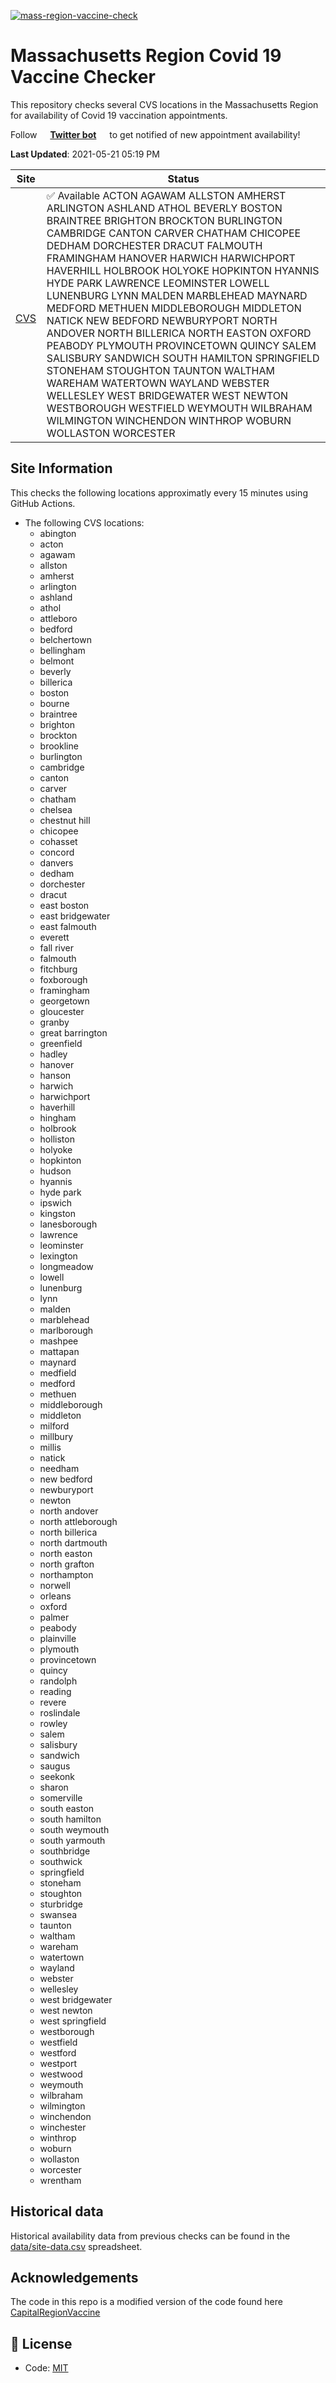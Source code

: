[![mass-region-vaccine-check](https://github.com/JimmyAstle/VaccineFinderMA/actions/workflows/sites-check.yml/badge.svg)](https://github.com/JimmyAstle/VaccineFinderMA/actions/workflows/sites-check.yml)
# Massachusetts Region Covid 19 Vaccine Checker

This repository checks several CVS locations in the Massachusetts Region for availability of Covid 19 vaccination appointments.

Follow <img alt="" src="https://favicons.githubusercontent.com/www.twitter.com" height="13"> **[Twitter bot](https://twitter.com/FinderMass)** <img alt="" src="https://favicons.githubusercontent.com/www.twitter.com" height="13"> to get notified of new appointment availability!

<!--start: status pages-->
**Last Updated**: 2021-05-21 05:19 PM

| Site                | Status         |
| ------------------- | -------------- |
| <img alt="" src="https://favicons.githubusercontent.com/www.cvs.com" height="13"> [CVS](https://www.cvs.com/immunizations/covid-19-vaccine)               | :white_check_mark: Available ACTON AGAWAM ALLSTON AMHERST ARLINGTON ASHLAND ATHOL BEVERLY BOSTON BRAINTREE BRIGHTON BROCKTON BURLINGTON CAMBRIDGE CANTON CARVER CHATHAM CHICOPEE DEDHAM DORCHESTER DRACUT FALMOUTH FRAMINGHAM HANOVER HARWICH HARWICHPORT HAVERHILL HOLBROOK HOLYOKE HOPKINTON HYANNIS HYDE PARK LAWRENCE LEOMINSTER LOWELL LUNENBURG LYNN MALDEN MARBLEHEAD MAYNARD MEDFORD METHUEN MIDDLEBOROUGH MIDDLETON NATICK NEW BEDFORD NEWBURYPORT NORTH ANDOVER NORTH BILLERICA NORTH EASTON OXFORD PEABODY PLYMOUTH PROVINCETOWN QUINCY SALEM SALISBURY SANDWICH SOUTH HAMILTON SPRINGFIELD STONEHAM STOUGHTON TAUNTON WALTHAM WAREHAM WATERTOWN WAYLAND WEBSTER WELLESLEY WEST BRIDGEWATER WEST NEWTON WESTBOROUGH WESTFIELD WEYMOUTH WILBRAHAM WILMINGTON WINCHENDON WINTHROP WOBURN WOLLASTON WORCESTER       |
<!--end: status pages-->

## Site Information

This checks the following locations approximatly every 15 minutes using GitHub Actions.

* The following CVS locations:
  *  abington
  *  acton
  *  agawam
  *  allston
  *  amherst
  *  arlington
  *  ashland
  *  athol
  *  attleboro
  *  bedford
  *  belchertown
  *  bellingham
  *  belmont
  *  beverly
  *  billerica
  *  boston
  *  bourne
  *  braintree
  *  brighton
  *  brockton
  *  brookline
  *  burlington
  *  cambridge
  *  canton
  *  carver
  *  chatham
  *  chelsea
  *  chestnut hill
  *  chicopee
  *  cohasset
  *  concord
  *  danvers
  *  dedham
  *  dorchester
  *  dracut
  *  east boston
  *  east bridgewater
  *  east falmouth
  *  everett
  *  fall river
  *  falmouth
  *  fitchburg
  *  foxborough
  *  framingham
  *  georgetown
  *  gloucester
  *  granby
  *  great barrington
  *  greenfield
  *  hadley
  *  hanover
  *  hanson
  *  harwich
  *  harwichport
  *  haverhill
  *  hingham
  *  holbrook
  *  holliston
  *  holyoke
  *  hopkinton
  *  hudson
  *  hyannis
  *  hyde park
  *  ipswich
  *  kingston
  *  lanesborough
  *  lawrence
  *  leominster
  *  lexington
  *  longmeadow
  *  lowell
  *  lunenburg
  *  lynn
  *  malden
  *  marblehead
  *  marlborough
  *  mashpee
  *  mattapan
  *  maynard
  *  medfield
  *  medford
  *  methuen
  *  middleborough
  *  middleton
  *  milford
  *  millbury
  *  millis
  *  natick
  *  needham
  *  new bedford
  *  newburyport
  *  newton
  *  north andover
  *  north attleborough
  *  north billerica
  *  north dartmouth
  *  north easton
  *  north grafton
  *  northampton
  *  norwell
  *  orleans
  *  oxford
  *  palmer
  *  peabody
  *  plainville
  *  plymouth
  *  provincetown
  *  quincy
  *  randolph
  *  reading
  *  revere
  *  roslindale
  *  rowley
  *  salem
  *  salisbury
  *  sandwich
  *  saugus
  *  seekonk
  *  sharon
  *  somerville
  *  south easton
  *  south hamilton
  *  south weymouth
  *  south yarmouth
  *  southbridge
  *  southwick
  *  springfield
  *  stoneham
  *  stoughton
  *  sturbridge
  *  swansea
  *  taunton
  *  waltham
  *  wareham
  *  watertown
  *  wayland
  *  webster
  *  wellesley
  *  west bridgewater
  *  west newton
  *  west springfield
  *  westborough
  *  westfield
  *  westford
  *  westport
  *  westwood
  *  weymouth
  *  wilbraham
  *  wilmington
  *  winchendon
  *  winchester
  *  winthrop
  *  woburn
  *  wollaston
  *  worcester
  *  wrentham



## Historical data

Historical availability data from previous checks can be found in the [data/site-data.csv](data/site-data.csv) spreadsheet.

## Acknowledgements

The code in this repo is a modified version of the code found here [CapitalRegionVaccine](https://github.com/CapitalRegionVaccine/CapitalRegionVaccine)

## 📄 License

- Code: [MIT](./LICENSE)
